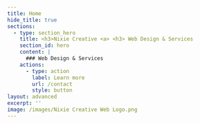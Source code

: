 ```yaml
---
title: Home
hide_title: true
sections:
  - type: section_hero
    title: <h3>Nixie Creative <a> <h3> Web Design & Services
    section_id: hero
    content: |
      ### Web Design & Services 
    actions:
      - type: action
        label: Learn more
        url: /contact
        style: button
layout: advanced
excerpt: ''
image: /images/Nixie Creative Web Logo.png
---
```

